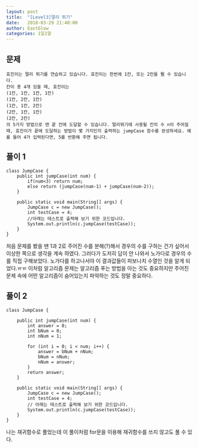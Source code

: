 ```yaml
---
layout: post
title:  "[Level3]멀리 뛰기"
date:   2018-03-29 21:40:00
author: EastGlow
categories: 1일1알
---
```

## 문제
```
효진이는 멀리 뛰기를 연습하고 있습니다. 효진이는 한번에 1칸, 또는 2칸을 뛸 수 있습니다.  
칸이 총 4개 있을 때, 효진이는  
(1칸, 1칸, 1칸, 1칸)  
(1칸, 2칸, 1칸)  
(1칸, 1칸, 2칸)  
(2칸, 1칸, 1칸)  
(2칸, 2칸)  
의 5가지 방법으로 맨 끝 칸에 도달할 수 있습니다. 멀리뛰기에 사용될 칸의 수 n이 주어질 때, 효진이가 끝에 도달하는 방법이 몇 가지인지 출력하는 jumpCase 함수를 완성하세요. 예를 들어 4가 입력된다면, 5를 반환해 주면 됩니다.
```

## 풀이 1
~~~
class JumpCase {
    public int jumpCase(int num) {
        if(num<3) return num;
        else return (jumpCase(num-1) + jumpCase(num-2));
    }

    public static void main(String[] args) {
        JumpCase c = new JumpCase();
        int testCase = 4;
        //아래는 테스트로 출력해 보기 위한 코드입니다.
        System.out.println(c.jumpCase(testCase));
    }
}
~~~
처음 문제를 봤을 땐 1과 2로 주어진 수를 분해(?)해서 경우의 수를 구하는 건가 싶어서 이상한 쪽으로 생각을 계속 하였다. 그러다가 도저히 답이 안 나와서 노가다로 경우의 수를 직접 구해보았다. 노가다를 하고나서야 이 결과값들이 피보나치 수열인 것을 알게 되었다.ㅠㅠ 이처럼 알고리즘 문제는 알고리즘 푸는 방법을 아는 것도 중요하지만 주어진 문제 속에 어떤 알고리즘이 숨어있는지 파악하는 것도 정말 중요하다.

## 풀이 2
~~~
class JumpCase {

    public int jumpCase(int num) {
        int answer = 0;
        int bNum = 0;
        int nNum = 1;

        for (int i = 0; i < num; i++) {
            answer = bNum + nNum;
            bNum = nNum;
            nNum = answer;
        }
        return answer;
    }

    public static void main(String[] args) {
        JumpCase c = new JumpCase();
        int testCase = 4;
        // 아래는 테스트로 출력해 보기 위한 코드입니다.
        System.out.println(c.jumpCase(testCase));
    }
}
~~~
나는 재귀함수로 풀었는데 이 풀이처럼 for문을 이용해 재귀함수를 쓰지 않고도 풀 수 있다.